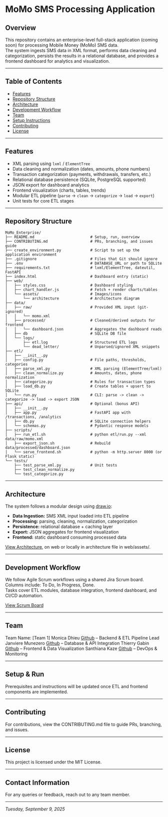 # MoMo SMS Processing Application

## Overview
This repository contains an enterprise-level full-stack application (coming soon) for processing Mobile Money (MoMo) SMS data.  
The system ingests SMS data in XML format, performs data cleaning and categorization, persists the results in a relational database, and provides a frontend dashboard for analytics and visualization.

---

## Table of Contents
- [Features](#features)
- [Repository Structure](#repository-structure)
- [Architecture](#architecture)
- [Development Workflow](#development-workflow)
- [Team](#team) 
- [Setup Instructions](#setup-instructions)
- [Contributing](#contributing)
- [License](#license)

---

## Features
- XML parsing using `lxml` / `ElementTree`  
- Data cleaning and normalization (dates, amounts, phone numbers)  
- Transaction categorization (payments, withdrawals, transfers, etc.)  
- Relational database persistence (SQLite, PostgreSQL supported)  
- JSON export for dashboard analytics  
- Frontend visualization (charts, tables, trends)  
- Modular ETL pipeline (`parse` → `clean` → `categorize` → `load` → `export`)  
- Unit tests for core ETL stages

---

## Repository Structure
```
MoMo_Enterprise/
├── README.md                         # Setup, run, overview
├── CONTRIBUTING.md                   # PRs, branching, and issues guide
├── create_environment.py             # Script to set up the application environment
├── .gitignore                        # Files that Git should ignore
├── .env                              # DATABASE_URL or path to SQLite
├── requirements.txt                  # lxml/ElementTree, dateutil, FastAPI
├── index.html                        # Dashboard entry (static)
├── web/
│   ├── styles.css                    # Dashboard styling
│   ├── chart_handler.js              # Fetch + render charts/tables
│   └── assets/                       # Images/icons
│       └── architecture              # Architecture diagram
├── data/
│   ├── raw/                          # Provided XML input (git-ignored)
│   │   └── momo.xml
│   ├── processed/                    # Cleaned/derived outputs for frontend
│   │   └── dashboard.json            # Aggregates the dashboard reads
│   ├── db                            # SQLite DB file
│   └── logs/
│       ├── etl.log                   # Structured ETL logs
│       └── dead_letter/              # Unparsed/ignored XML snippets
├── etl/
│   ├── __init__.py
│   ├── config.py                     # File paths, thresholds, categories
│   ├── parse_xml.py                  # XML parsing (ElementTree/lxml)
│   ├── clean_normalize.py            # Amounts, dates, phone normalization
│   ├── categorize.py                 # Rules for transaction types
│   ├── load_db.py                    # Create tables + upsert to SQLite
│   └── run.py                        # CLI: parse -> clean -> categorize -> load -> export JSON
├── api/                              # Optional (bonus API)
│   ├── __init__.py
│   ├── app.py                        # FastAPI app with /transactions, /analytics
│   ├── db.py                         # SQLite connection helpers
│   └── schemas.py                    # Pydantic response models
├── scripts/
│   ├── run_etl.sh                    # python etl/run.py --xml data/raw/momo.xml
│   ├── export_json.sh                # Rebuild data/processed/dashboard.json
│   └── serve_frontend.sh             # python -m http.server 8000 (or Flask static)
└── tests/
    ├── test_parse_xml.py             # Unit tests
    ├── test_clean_normalize.py
    └── test_categorize.py
```

---

## Architecture
The system follows a modular design using [draw.io](#https://app.diagrams.net/):  
- **Data Ingestion:** SMS XML input loaded into ETL pipeline  
- **Processing:** parsing, cleaning, normalization, categorization  
- **Persistence:** relational database + caching layer  
- **Export:** JSON aggregates for frontend visualization  
- **Frontend:** static dashboard consuming processed data  

[View Architecture](#https://viewer.diagrams.net/?tags=%7B%7D&lightbox=1&highlight=0000ff&edit=https%3A%2F%2Fapp.diagrams.net%2F%3Flibs%3Dgeneral%3Bflowchart%23G1r6y-ivDrfy5aN0oYS-Y4Q35_Gp_AdRhj%23%257B%2522pageId%2522%253A%2522C5RBs43oDa-KdzZeNtuy%2522%257D&layers=1&nav=1&title=MoMo%20SMS%20Enterprise%20Architecture.drawio&dark=auto#R%3Cmxfile%3E%3Cdiagram%20id%3D%22C5RBs43oDa-KdzZeNtuy%22%20name%3D%22Page-1%22%3E7V1bd9q4Fv41rNU%2BhOX75ZFw6cxpk8kk6XTmKcuAAz4lmDGmac6vP5JtGVuSsWQk41DoWiUIWxZbn7b2XT19%2BPLzU%2BRtljfh3F%2F1NGX%2Bs6ePepqmKoqjg3fY9JY2mY7qpi2LKJhnl%2B0bHoL%2F%2BejerHUXzP1t6cI4DFdxsCk3zsL12p%2FFpTYvisLX8mXP4ar81I238ImGh5m3Ilu%2FBfN4mbY6mr1v%2F80PFkv0ZNXKft%2FUm31fROFunT1vBS%2B6mnvR9w89TZ8kr542zP%2F%2BmN724qFnZATYLr15%2BFpo0sc9fRiFYZz%2B9fJz6K8g1RE5v%2F3%2B9m315bv16T9%2Fbv%2F1vl5%2Ffrz96yrtbMJzS%2F7LI38dN%2B76%2Buv9art5%2B%2FO%2FprmI7paflO9fZ1eqkxHph7faZYTOfm38higPibfp6dfPwWo1DFdhBJrriahfLyJvHoAh89yzjaPwu89zByNxyuj0pujHZZP7w49i%2F2cBaRkRP%2Fnhix9Hb%2BCS7FvXsdJbsoV05aIV8rqHpaZaWeOygEnNRa1ethgWeff7mQN%2FZJPHM5G2Uj%2BRy%2FgFdDpSAdXm3nbpww4V8OF1GcT%2Bw8abweteAQNhn2x3oqfT8BzuJxp88Zy8iAkF31gTBbyoE1cD0fopOuUMODb7SvIARdeQsP5z3IASx4PY0NwSiE2NxLCpUgiou7LoZ9DoZ60gfebBjxIdrX93kOlegx8bX2W0HIArcnKiC8Bfi%2Bw96Wi78dbUnvZ7xNUshSrsL4689RZNyzVswB44A9%2F40cFHwnVBfWThOYX1FS2mH5RkbSno7WP6Tvvm48FHTyO8BUxMOh6iOaUM0ZxQvtx6mYzLZFwm4zIZv8pkVFKmwfyJI6YiBQreC5RO1tPtJr27w00pdOiTlbZ9qYcTcX8FxE65OlpiBOEhsrQ1CG8OvgfSsbee%2BVHNPFVMaUVziUNgUnnyEw4qQwXFqVovUq8H6lhL9aKxxa0XKYo1Hkx6hHIAhP3YC9aQYiMOtSlXR7i0ppZlflXRWZUmvl8tQENSSgqSrhP6kaEbfWR9KpErt3oJJ5daT63t0tvAP19%2BLqAlsL%2F249cw%2Br7V%2BgEgCoTXdpOa556DnxD0BxCtJK8U0enfpIlmfxlp8AHfmdeWaumQeafj0H4Ho3hAljS18MV0MSkMZB2uwa%2B4XnlTf3UXboM4gIMf5bwDTmQw81ZfsAumYRyHL4VVRNwxyL6Iww02LCrVFqtw6mMXfsOGDtt%2By9qKy1VlX677lVCP0AySlkWq7BoJR9RGQ2PW9z1cKusFgFAO%2FytTKS8AZF8qPo3CKwyMVXgrQP21F%2FvXkMluiSWQ%2F6zmqwINg2I4yPeN0e0DfTs5Zis4ZKukLx24GWSWdY3HBKYyYyM3%2BJcmT3X7JjF9iKUVp0%2FVZbEuTTbrgrvuCP775VjUbBXu5tiF%2F%2Fzx%2FLz1Ia2ulL7i0BhYH1DEoHAxpW9rEFsyWFf2rW6ZJXxaNoFOy6VurqYsUcSk7a010j%2F84mqbrGco2AJa%2FayT5dOG4eiWS7ptl0tJnHfbKc27S3Ilg7KFqdLkTwabvT9f%2BA%2FZxzCKl%2BEiXHur8b71ujwd%2B2u%2BhHD9JpPwXz%2BO3zLO7%2B3ikGeK1NH1cD9FRTcZ8oM2WazbcBfN%2FANXZqSJvWjhH%2Bwx6xDS6SAGIn%2FlxcGPsjtX%2BJRqDBpFC1Pq%2Fwziv1Muq7rZ538S5mooZvZ59DPrP%2FnwVvhw50cBIEeu84E5jd7%2BTm5XEtacNKT96ZaLGvYdJp%2Feip%2FwLk%2BBOXEQyW69C4OENWfsBYjEfUV396%2Byp9Zx%2B7qp7F%2BYYJyuiKzLoiMde4pu6X3XUmyD6NxWHAd1bpU7T5cR0bkoGbjad9aC6UrB90GDdR%2F8uoVmHmXk%2FwgAL%2BK391DsvqTtimZepj2gyojcbv8nmC9VZZ2vb%2F70agpDeRLrnBhz7k04DVb%2BlbfZNDP4sVn21HpBiTe8hZ2DWtZwWG8LPIaz8miGmOitEiIYNXLCliWDMQQg0fWiWv2qUjMjFK8CCsJdvArWYFpRFJtC6pnPJvxH0zOt5FXQM0dBBLpJn7%2BGcgR1uqs03%2F7K26Q%2FlqK3TpN%2FcsGil8HikmAxKFjR5NmL3x9YLMO2HJsGFl01dNMQB5aXhJMe4DPygAIUc0waIrmKgmxQJaiYsqDidEMP2EvuZklur5HZO6kSIlWvXic0OqUTqgw6YS2DKEwqncUQjKI8h5m58JC35Xo80dJpha9sWrHV7v1vF%2Fnp%2F0%2Br0Js%2FTZG7tE2pQbXJnYDFHSBuSg1%2Bjaexue6EYQBA4u7t4x0qpOATjOvBjwB6ts1CLBhVOXETSVPRWNSJai2Q1uNZaiJ5oLgkZ2YFg9HMU%2BslGoOz%2FZ3YhpExUulbutPbGyOhayhvaGSNzPrbWyNdNzdP8lgjxYsqBqOoYouWVCpMk0gGQRuojnXBan3UMJVMtbCOJFsaNdrGe2BZZGJPA%2BSXl06O4V7JmK653PDtpGjNCsOSQpWxviOhadB1fF5gmoe7qYDlIIq8t8JlG3iBlDARmzk%2Fh3Nuj481U%2FVyuIbmUDY%2FamSeIUu8NmvEa5b4UFIgG%2BziJaAq0J0S7UqIC7xleWqYvNI7DAv%2Bk2LZzdHKFb5JBQlycgsHiW3xgiRtuPdiGGn2JXgBSvZ6cYGBEBi8lWf7dKggDW%2Fj0adxr%2BD5Sf8nfUM12RPMqRt39%2BOH8e3j4JEGx9%2FrdUBaCgCdxTXMJknb%2FmigPR9PnNvKH4qtLdgjsQoycY6wdT2TgXEHDGYvwXyeqEe0FVuW%2B4pLijPEUkf3I1mUkkgvzABOGrx1m7ZjC1BXqfnt5Kq7DQ%2BwS6U8QRRJnCqxF6irpubt%2BQDWdgCfp6tw9j1tglGSubaHSkk4BB9M1FsUZwkvTnww13lWCYanemWbdXqRd6JW2s4mV%2BlDe2xZRDtS9kaXhGmY5iHBGqCxHGriGpjYxyqiEz2pMAK0Te2RJlZiGBVTpKCYjDMBatzEaZaMwwspdo7hKOUUfJuWgk9lIdLScWyaL57ct64Hw8%2Fj21H9jj64A5ut8jC%2B%2F%2Bv34fihcrdrsO9ku9t57ToNMOSU17NtGgSGDE3SNkT9EQyeNjELfKApCnQepyL7%2BHp83ZkqJBU1NlSXkkOjqjS3mbyIZ51m1T5dpCCzC%2B7hBvAP5RPQHF%2BhvahjGuM4c6uwxtpPJq6r68eZFvkBqZo2hkjdpCCSxi%2FkpV1wmpM742XZ%2B1RQOPc%2FvX3od4U1Onec9EpOkzwy5GAwyDEgEecvQQE7sh0mlq73MU%2BHZjeUe10Vw72KG065rdMVgzYJ%2BVo5ODLbco%2B7wTFK14M%2F0jELldqRwCnMdC6wkBVOQN0iWZpBE6MN3AMnToxm0HJ4yIXIfwS1qoN9qbTRpXnVVYWB4fMQBxH7eChdGWrfLr7KuWr5NJTKJZRvcSgwkxYMy0BIMaK2PRioqpVbx42RzpUlaDBPRFcoa3cjh4yXwrWbvO4ybvKotEBH4jfRuN%2Bb0jL0ZkteB9fR0XCqlQ1PaUIC6HCCf%2B%2Ff6%2BsTpQ0f7v15sP0oIInn%2FZJgBJ9JGMWUAVj1b3EwA5KjAjHhi6BSC3ptXtyVVa91XWNYLBLTKGSGfb9A3xpWXyu%2ByqZ6nVafV3H7lqUe2l6kiUCo2MG57S6Wxri7IHbekd3FYsgU4QsMMkSJpIclUlcjcK06NFe%2FtCh8lAVwmtx6HtMLexUMyzqSgyE8MS8Y6bGnitN3Cq%2ByxqyhTCnBthBH75vFVzkXX82wXBnmenDM2N1yrB5oeqoKUh9dJpQ7v6GROMNZbjJiF0fYZbkzIc75%2FjI5036h19H0IrSDSmowVmOVR5v7ZJeCO3nNj%2B%2FuT8ADGEYM80jT3ygTyYcP%2BdWru6Iy34XbeBH5D39%2BSVRnoHoqN2%2Fg00VFrldY%2BGLD21UNTIa6HtvvfjxbIkWAWkuhHM8B%2Fk3gGIhyGAzJ1fWlbLNOSpby2rRwxlzwIrIKMZRarxwrBB9JVLlMJG0%2FGv%2FwocCdx02W08Jft0Y%2FCOMnD9manuZe7D1t4zCCP6phWVoOqCEXqNY3bMfav8qCO8U5Rws3sPu2IwmY9kmsLSL0z4LeqyBtlyHogJICJ1yTFe4vkKnJkhXdTLOvFl%2BYF9%2FE%2Bq2IO%2BDVkHVYQLzabvkeVGTm0%2BNaN51pLmBExVeZEVGcuapl9W3N2HMuilFY3n5pVSdTnbEaxaRXcYh%2Fv5xJgqDNGf%2FUi42iW%2FQqujVHQNgEb98Ah1%2BiS488xoo4oWa3LdYIZT8K6hgWcq4qZKMzNU%2B8QzJEISK1KHhJThOuL9rFVheQzEmrnk%2FL0vV0dpJBDJA2R1XtsnGOlnEMj1EeJAaQCTzuYNufBx7Q7V62sMBf1ng1g9EDYKIm17st0Oa226enp0mwhgXAnhart83y6S%2FzCqhUQJiYqIb%2B5O3mQfyUL9SnKbotUQ5fwPB9mIL9tAFki54ifwNUG6Ahuf3tj0UPy84jk%2FeS0V8Xj1fOVGjxKEQOUafvOgWhTqvTLi2z72gkSgvN4g%2BCpfmTySyq0eBxwMp2ftWUKJdb7FctjXLUiUOpPCktBUqrK4vQ0Wi1R7j%2Femn9UU2BBd54i3LL3yyHQ7aaZ0VAgu1y1HaqjYMirfNQjVMn2ug1%2BiWXuEtAoY0TLytF6Wbi5A3YBuHmqyl%2F7vwdfE%2B9D4mZFbyDHbZXqrxIEzgFi7gyvDYatKkME4Lt%2Fyj6bjI679%2Br%2FHvedBrEN3%2BCa2Ba72fv%2BbtXL05zUa27aOlVFCupVkRo7LJl79R75ZaqQmGXGi1I05LFLlEFrg6mPLlamVoOzalCK%2FkjMavYJojT0TjAQu1Kw8JqVyp673AeZoODdMqScTFLWGo6J5JB62Nx5XhueF0hOKbdTPKvzOh0D14vx9uBSsCcCuWajHBXBErs1AJFcTyFnnvctKS9eJCbjCDXWnJPEijGGa6g0FpVweDv2IeXC3lDdvJe5frC95jy9ZLSjM1TrC%2FBnvkmO9Fpl5HOule0Fa9umpgrW2dcRySM8YIXxNE0Fa58UZBWlfdQRVxo%2BgN7dbUjYWK7%2BOTixhPW%2BhBET0RqsSDGTTxIt1uQW1SmY073lfxmK2%2B7DWYJCLwoJpsri3SLkIUJQcRUfJ7Di5jhV3N0CWo7FqVYvXYL%2BSy4QVrXkSiMGvTn8I5LKqSN91rGyp%2FtoiDmq2AlMlCBHi%2FCYGnUan6iULJXxpMTR1daFcP6gJcap6RlTyJvNwfvNzWUFxkP0kp0faV9tdJ83DAiYx3ETU29oocSlQstVBhladMr1BpdjVzG5BZWgH9s9mNPEgR1IhbQdN6n4U%2FYPwRU8oRpGM396Ao0pwN4ARttkCXg5G6FjTef53fkreLydU5Dw%2FF6Fr1t4qApKQWv8tOy12Qbga6v%2B%2BvBMPtz2MwDVtH8i2wbL8I3jcp11nCIm6YjFMzlVwEM7WrM6vnY3nFDl5s4yLDdHR352fr5faPByOYrGwuDLlsvG6vpZatFGiuAu2ddig4tsYxg9QFFxIx3SSMcgk1jMhw11ThOqMPyCYRVwRJcHIlZetoUBRQufs3%2BCB9mpzbmxAQoj8r1Pw0P%2FvApiH%2FbgVEqg9k5iISUH95EKmwmAR5bBOE0EFhvM7n3P%2F76e7CuO%2F%2F3WFnjNEoPg6xBkyraFh9GsO48j%2FgATywT5dxhFx9s3WGQHpJ6fK0KECeN0mY2zx7DWiu39BtouMssZhS76JdwsWhsTTsqg%2FM9boqXfTAdwF3UbCM8xR6RHFYLPxT%2F4N0mTk5xyAqX%2Fu5Xkj%2BQ%2BPEp8p69tZd9Gk8%2BXwSRiyBSFzdts5gxUFpYS1IILTKjsQPmeC23AyLQ0dINITkM89pHmvJHNFv6AHUsB1DzafgcV5%2BhmPM%2Bt5PPu6kfrf3Yvyiyl%2F2D96gh%2Bv5BK2cmb%2F%2FQyP3j99vJ%2FeDh8f7r8PHr%2FZiYwF%2F4VOcGIoNmYFOu0GwXlCmXll2uolMluxlA7Lrl2oq0KPli7bp9xDzPkXlqr%2BUYeRRvKDummcgbN9xyF6yR76qp4dwKnRUruIqdamFBzRpyzlWODb9DdbKI%2F8pSd8fegOgoN85aZzk3ah9nTXLU8jKtyhCpQz%2B58vjD%2F3lXUG3ySK7qdCQu28SLR%2BqMqSFkkgmWrrJ3hbd0qHp%2BmuUFdwciBTqCO8fQBeHOJPgunv%2FCnREgHpkMR2GeKTI7gjdVcUUBjuyKKPbWAcRZJMC6Ix6%2Fp%2Fw6VVOwJGBcqWEVRsm9VtWZIMgri1Zu6pWQdtRj70BUkStaGoLPFBZYjwSwBUw6N9Hgiloy7fgBiWoyyo47RLDysm9szCou8JE9dFNjFutE5DPLVYqzdXIyiJhc%2BDOEndusuX27nIKIyFCkl%2Br2KUUAVWkFhFS9rgxkt8I7c0Pw9eD280MvP4tlfD%2F8bXD7uG%2B5H3%2F6%2BmXwKM7n9EeFlfr%2BgSuCpHJtn7BS77VmWcU7mmz3%2BcpjZ8hmXysvCJNcECotXluVViFKNWi2ETLGafz34%2Fj%2BdgAPA7r7MvhnXALBOddI1fKjYXjN2hwAqWeI0nYQ1PF7Y4eP%2FsqfwYwl5daPX8Poe9eY0mRsFUspsGSRuK6ut55FYuK1WCyK%2B6zlmqg0GfEdYPLrwwMYkfLJi%2F1Xj6%2BWwAWQ1YA0KYUU2wVkfvLQu6jUwjs3XbGImTp20FKuTHFbxOq7ElXyzTQqnsQ%2FNsnFhvhMvhcIC4GwiVtim0OY6EoahNGT%2BMcmGcK03JALhCVDOI8KOB7CRFfSIIyexD82uRBGiO0MhA8FBr1TCBNRKbru9N3Cy2yGZ95%2BBYGbfKxl9C19%2F0%2FEoOWiXkEHlnbU%2BdciFz%2Fe%2BVcOfXRMNtSRPRmobmx%2BMqnCJqtwc2f8SWjMcquCs6hs5wlCgRW6HSmw5i%2BsjcVf1hfWPnyDJMidpFD2vsi1Lb%2FK9TEROwjgJ4SzHC7dvTrxqobibdosFK9VF%2F%2FptN12cJfkriKzbeZQHT%2FUJeRcTlmrSM9wMLRSDLgaCtdp5dgg%2FSQCaJPjB85RaMVPhVEVJItxC62KVVbbXRvrSZTMSjyo9uQb7ajrc5rI5dDvNPileKT15QTMo9xrChY9evojMJFU9t5A%2BXWbpK7feGtv4b%2Bkp1M2AWcrtZ4b%2FEoxD25wi9Tc8sFsVl80gLVaYMWldOI1S7nfn5BZuIlKi%2B7RGvzWuC6Fn4OsvctJnVVcXTUYuDottBD3iwuMLKSx9WpXR12OkQjBmJ61rPStGqsH9YBJ3tmsP%2FNRYxTHW%2FIEEgbiI5zZdl1XsnMxEVEuaGRFo9I1NGJKJKu7goZGpdwVq19aHBpZjp87FRrlnnvYWTw1jzazsM1X1Y%2FO%2BK16kloxaPaxtRNtZvKVXLiE6gjZoFVVSKADd8ei4E0%2B1%2BAIdWAdtmTkv6c4yzM71NG0y0ZbC%2BXgcNdwqOtIEOJNi%2F4c3nFJhjTNanxaSLeYrt9WPQgFE0pVp8T70GHp%2FNUhODsWdhg68VyzzI2FDFsy8vlsGJdwzSbIJ8qOuZYhRIzh7ViYlE4811U4xBjGYctFvsVnL7kgv4lf3NH6WGWUvIIef7kzls4EIdx1q5%2FVZHySocxnbLmIL43EF7wGlWaWVbemTJy3Y2HiC%2FFcrU5iYRupZLBrF7DLBjtRK1AzTRFY5%2B1XENTJx%2BqHjYqM45QM9O5ZGM8O6ETdNs20RQCdt19R1hbisZnL9chxSgZ692oPnB3QieqBqu6qfUOADsrbsSjxhXiuodp9lVkHZRy2ZOR3z5R%2Bfsg3bKXvOJhVTkBRWs5%2BxbmQWB575Kglw77jpXIPxBA0SHjgXTe12WB5hUf5h0KULdSu1TQVV8UDUkyXzXHFvTzwM%2BNVuyaTTNeVI29QaqqJOPiQeG9AdJe8KrvnBDu7iAYCO7ruivAE8PYraDMiH2uZ7H4AxkFLRn3XHGBniHqaZdxuCnWmziS6Aeq2h0Pjkwtlm%2BYG4MuaMWm5GILP2%2Fw8%2FkdgptAJfkCeBBM1TOvg%2F5XyssH0A3lS6cHs6%2Bk2O59dctO9%2F%2B%2FO30ICTFaAq7b%2B%2FK42jbzYuxCl2PTgz3ZREENWPl4%2Fh2DfSLMTTz2ud9Q0CSL%2F1YO7yjEZaQVpZ%2B5tlwePtOCtdV%2BsaQ6%2BeE5evcOClDXZC1LpC%2FaEVWHnlaJ4ToTA7Ckm0qCLWWom7ajWvOyV%2BDw1u3uOpLMTcXXb7iuFFyrOhYBga0Aq1Boqdw36FqXgKRr%2BrBqdjn2skoXhi1NJOuht2y1PNj7XamPMN%2BhaEORthYSsoKFKRnzXnElnGNCY5OsUJ9usnGx%2Bh1KDvoXFguFHzNeBnmOwklHPZ7UWn2iay73qWQHdwkOg0M7fJEq9rithcelaxZOqx2YdvkMWahtUBMIMN06V4eYmvAnB9x9uwmkAutCUG4D5t4%2B4Ajhex360iYItvGQQzaDGNot3kV%2BpEWKr6p2fe6Wj%2B7nPvWqgF2LFKjV0VkVRLbRpJyvKO1gRPa3mXLSR%2F%2BOPzbZoQEj%2FT3EVxGEUrBcXyIgveIOisfeheQ5pS9BppgSJmKnzMFwww4AZ2HsMNucQjuLKVaWapFQLd0YZlMpJbeNIY8JRwcz7xXtLatF98HbxEhAJTGQcVEAoXFOh9xx5uzl4n%2FtwowPU%2F%2FgLYE0armwFT3WinKpnq%2B3Ciu2ozwusRLMwRSoLu8Kr6xqUcsttQ62uEniKmbvddBVsl%2BDC8Q8%2F0V2UD9sX%2BLYO4%2BA5gVu43n6kIusBbJR%2BD1Xr%2FnPnJ0RJvYG%2F6t4pDWQmVjVWRakTZYW7XZCRx4HtfeQbL14m7Cc5I%2Fbm8Tb18w8C8ItX6d8P3rMXBckhsvBjenrnkI61m4dfAD2tsi1VUay%2BiYHKUvqk6pcfcdMSrGwCVnfeW1bf996f%2BcEGcioIlG9BvJxH3qu32lYh5xGWd332o%2B0FP4Lwk29zyum3OdK6eoEKP1TkMhrDxEVxicABH6MQ2hv39lBAzOVNOPfhFf8H%3C%2Fdiagram%3E%3C%2Fmxfile%3E), on web or locally in architecture file in web/assets/.

---

## Development Workflow
We follow Agile Scrum workflows using a shared Jira Scrum board.  
Columns include: To Do, In Progress, Done.  
Tasks cover ETL modules, database integration, frontend dashboard, and CI/CD automation.

[View Scrum Board](#)

---

## Team
Team Name: [Team 1]
Monica Dhieu [Github](#https://github.com/m-dhieu) – Backend & ETL Pipeline Lead
Janviere Munezero [Github](#https://github.com/Janviere-dev) – Database & API Integration
Thierry Gabin [Github](#https://github.com/tgabin1) – Frontend & Data Visualization
Santhiana Kaze [Github](#https://github.com/ksanthiana) – DevOps & Monitoring

---

## Setup & Run

Prerequisites and instructions will be updated once ETL and frontend components are implemented.

---

## Contributing  
For contributions, view the CONTRIBUTING.md file to guide PRs, branching, and issues.

---

## License
This project is licensed under the MIT License.

---

## Contact Information

For any queries or feedback, reach out to any team member.

---

*Tuesday, September 9, 2025*
